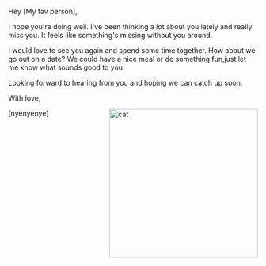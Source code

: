 Hey [My fav person],


I hope you're doing well. I've been thinking a lot about you lately and really miss you. It feels like something's missing without you around.

I would love to see you again and spend some time together. How about we go out on a date? We could have a nice meal or do something fun,just let me know what sounds good to you.

Looking forward to hearing from you and hoping we can catch up soon.

With love,

[nyenyenye]
<img align="right" alt="cat" width="300" src="https://th.bing.com/th/id/OIP.mXDClUXqFKQpBTaN1liGqwAAAA?rs=1&pid=ImgDetMain">
